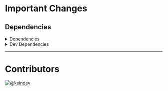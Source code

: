 # Important Changes

## Dependencies

<details>
<summary>Dependencies</summary>

- Changed **[standard-shared-config](https://www.npmjs.com/package/standard-shared-config)** from `^4.0.12` to `^4.0.14`

</details>

<details>
<summary>Dev Dependencies</summary>

- Changed **[@tagproject/base-shared-config](https://www.npmjs.com/package/@tagproject/base-shared-config)** from `^2.2.2` to `^2.2.3`
- Changed **[changelog-guru](https://www.npmjs.com/package/changelog-guru)** from `^4.0.4` to `^4.0.5`
- Changed **[cspell](https://www.npmjs.com/package/cspell)** from `^5.19.5` to `^5.19.7`
- Changed **[figma-portal](https://www.npmjs.com/package/figma-portal)** from `^1.0.0` to `^1.0.1`

</details>

---

# Contributors

[![@keindev](https://avatars.githubusercontent.com/u/4527292?v=4&s=40)](https://github.com/keindev)
